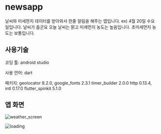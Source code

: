 # newsapp

날씨와 미세먼지 데이터를 받아와서 한줄 알림을 해주는 앱입니다.
ex) 4월 20일 수요일입니다. 날씨가 춥군요 오늘 날씨는 
    맑고 미세먼지 농도는 높음입니다. 초미세먼지 농도는 보통입니다.

##  사용기술
코딩 툴: android studio


사용 언어: dart


패키지: geolocator 8.2.0, google_fonts 2.3.1 timer_builder 2.0.0
       http 0.13.4, intl 0.17.0 flutter_spinkit 5.1.0
       
## 앱 화면 
![weather_screen](https://user-images.githubusercontent.com/99194753/164208583-232b4eca-2ff9-4edc-8012-b3eef218260c.jpg)


![loading](https://user-images.githubusercontent.com/99194753/164208607-8a19a475-4d0d-4977-aaa8-803460622dbf.jpg)


